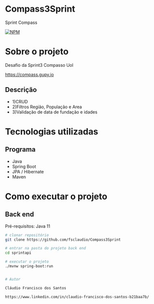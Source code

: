 # Compass3Sprint
Sprint Compass

[![NPM](https://img.shields.io/npm/l/react)](https://github.com/fsclaudio/sds3-venda/blob/main/LICENSE) 

# Sobre o projeto

Desafio da Sprint3 Compasso Uol

https://compass.gupy.io

## Descrição 

- 1)CRUD 
- 2)Filtros Região, População e Area
- 3)Validação de data de fundação e idades


# Tecnologias utilizadas
## Programa
- Java
- Spring Boot
- JPA / Hibernate
- Maven
# Como executar o projeto

## Back end
Pré-requisitos: Java 11

```bash
# clonar repositório
git clone https://github.com/fsclaudio/Compass3Sprint

# entrar na pasta do projeto back end
cd sprintapi

# executar o projeto
./mvnw spring-boot:run


# Autor

Cláudio Francisco dos Santos

https://www.linkedin.com/in/claudio-francisco-dos-santos-b21baa7b/
